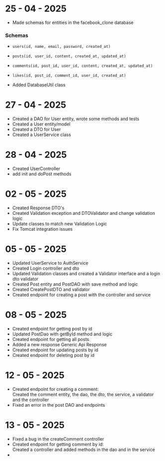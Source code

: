 # 25 - 04 - 2025

- Made schemas for entities in the facebook_clone database

### Schemas
- `users(id, name, email, password, created_at)`
- `posts(id, user_id, content, created_at, updated_at)`
- `comments(id, post_id, user_id, content, created_at, updated_at)`
- `likes(id, post_id, comment_id, user_id, created_at)`  


- Added DatabaseUtil class

# 27 - 04 - 2025

- Created a DAO for User entity, wrote some methods and tests
- Created a User entity/model
- Created a DTO for User 
- Created a UserService class


# 28 - 04 - 2025

- Created UserController 
- add init and doPost methods

# 02 - 05 - 2025

- Created Response DTO's
- Created Validation exception and DTOValidator and change validation logic
- Update classes to match new Validation Logic
- Fix Tomcat integration issues 

# 05 - 05 - 2025
- Updated UserService to AuthService
- Created Login controller and dto
- Updated Validation classes and created a Validator interface and a login dto validator
- Created Post entity and PostDAO with save method and logic
- Created CreatePostDTO and validator 
- Created endpoint for creating a post with the controller and service


# 08 - 05 - 2025
- Created endpoint for getting post by id
- Updated PostDao with getById method and logic
- Created endpoint for getting all posts 
- Added a new response Generic Api Response
- Created endpoint for updating posts by id
- Created endpoint for deleting post by id

# 12 - 05 - 2025
- Created endpoint for creating a comment:   
Created the comment entity, the dao, the dto, the service, a validator and the controller
- Fixed an error in the post DAO and endpoints


# 13 - 05 - 2025 
- Fixed a bug in the createComment controller
- Created endpoint for getting comment by id:   
Created a controller and added methods in the dao and in the service
- 